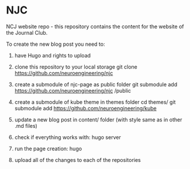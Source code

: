 # NJC
NCJ website repo - this repository contains the content for the website of the Journal Club.

To create the new blog post you need to:
1. have Hugo and rights to upload
2. clone this repository to your local storage
git clone https://github.com/neuroengineering/njc

3. create a submodule of njc-page as public folder
git submodule add https://github.com/neuroengineering/njc /public

3. create a submodule of kube theme in themes folder
cd themes/
git submodule add https://github.com/neuroengineering/kube 
 
4. update a new blog post in content/ folder (with style same as in other .md files)
5. check if everything works with: hugo server
6. run the page creation: hugo
7. upload all of the changes to each of the repositories
